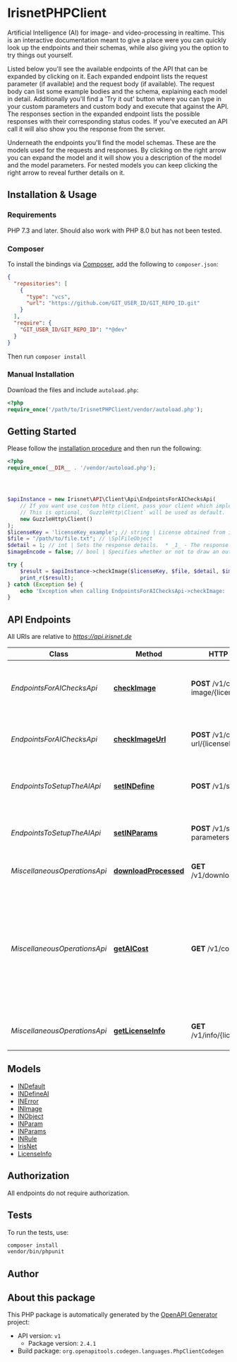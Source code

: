 # IrisnetPHPClient

Artificial Intelligence (AI) for image- and video-processing in realtime. This is an interactive documentation meant to give a place were you can quickly look up the endpoints and their schemas, while also giving you the option to try things out yourself.

Listed below you'll see the available endpoints of the API that can be expanded by clicking on it. Each expanded endpoint lists the request parameter (if available) and the request body (if available). The request body can list some example bodies and the schema, explaining each model in detail. Additionally you'll find a 'Try it out' button where you can type in your custom parameters and custom body and execute that against the API.
The responses section in the expanded endpoint lists the possible responses with their corresponding status codes. If you've executed an API call it will also show you the response from the server.

Underneath the endpoints you'll find the model schemas. These are the models used for the requests and responses. By clicking on the right arrow you can expand the model and it will show you a description of the model and the model parameters. For nested models you can keep clicking the right arrow to reveal further details on it.




## Installation & Usage

### Requirements

PHP 7.3 and later.
Should also work with PHP 8.0 but has not been tested.

### Composer

To install the bindings via [Composer](https://getcomposer.org/), add the following to `composer.json`:

```json
{
  "repositories": [
    {
      "type": "vcs",
      "url": "https://github.com/GIT_USER_ID/GIT_REPO_ID.git"
    }
  ],
  "require": {
    "GIT_USER_ID/GIT_REPO_ID": "*@dev"
  }
}
```

Then run `composer install`

### Manual Installation

Download the files and include `autoload.php`:

```php
<?php
require_once('/path/to/IrisnetPHPClient/vendor/autoload.php');
```

## Getting Started

Please follow the [installation procedure](#installation--usage) and then run the following:

```php
<?php
require_once(__DIR__ . '/vendor/autoload.php');




$apiInstance = new Irisnet\API\Client\Api\EndpointsForAIChecksApi(
    // If you want use custom http client, pass your client which implements `GuzzleHttp\ClientInterface`.
    // This is optional, `GuzzleHttp\Client` will be used as default.
    new GuzzleHttp\Client()
);
$licenseKey = 'licenseKey_example'; // string | License obtained from irisnet.de shop.
$file = "/path/to/file.txt"; // \SplFileObject
$detail = 1; // int | Sets the response details.  * _1_ - The response body informs you if the image is ok or not ok (better API performance) * _2_ - In addition the response body lists all broken rules. * _3_ - In addition to the first two options, this will show all objects with positional information.
$imageEncode = false; // bool | Specifies whether or not to draw an output image that can be downloaded afterwards.

try {
    $result = $apiInstance->checkImage($licenseKey, $file, $detail, $imageEncode);
    print_r($result);
} catch (Exception $e) {
    echo 'Exception when calling EndpointsForAIChecksApi->checkImage: ', $e->getMessage(), PHP_EOL;
}

```

## API Endpoints

All URIs are relative to *https://api.irisnet.de*

Class | Method | HTTP request | Description
------------ | ------------- | ------------- | -------------
*EndpointsForAIChecksApi* | [**checkImage**](docs/Api/EndpointsForAIChecksApi.md#checkimage) | **POST** /v1/check-image/{licenseKey} | Upload and check image against previously chosen configuration.
*EndpointsForAIChecksApi* | [**checkImageUrl**](docs/Api/EndpointsForAIChecksApi.md#checkimageurl) | **POST** /v1/check-url/{licenseKey} | Check image url against previously chosen configuration.
*EndpointsToSetupTheAIApi* | [**setINDefine**](docs/Api/EndpointsToSetupTheAIApi.md#setindefine) | **POST** /v1/set-definition | Set definitions via pre-defined prototypes.
*EndpointsToSetupTheAIApi* | [**setINParams**](docs/Api/EndpointsToSetupTheAIApi.md#setinparams) | **POST** /v1/set-parameters | Set the behaviour parameters for one object class.
*MiscellaneousOperationsApi* | [**downloadProcessed**](docs/Api/MiscellaneousOperationsApi.md#downloadprocessed) | **GET** /v1/download/{filename} | Get the resulting media file.
*MiscellaneousOperationsApi* | [**getAICost**](docs/Api/MiscellaneousOperationsApi.md#getaicost) | **GET** /v1/cost | Get the cost per image check of the previously set parameters. The cost of the configuration is subtracted from the license key during each check.
*MiscellaneousOperationsApi* | [**getLicenseInfo**](docs/Api/MiscellaneousOperationsApi.md#getlicenseinfo) | **GET** /v1/info/{licenseKey} | Get information from given license key.

## Models

- [INDefault](docs/Model/INDefault.md)
- [INDefineAI](docs/Model/INDefineAI.md)
- [INError](docs/Model/INError.md)
- [INImage](docs/Model/INImage.md)
- [INObject](docs/Model/INObject.md)
- [INParam](docs/Model/INParam.md)
- [INParams](docs/Model/INParams.md)
- [INRule](docs/Model/INRule.md)
- [IrisNet](docs/Model/IrisNet.md)
- [LicenseInfo](docs/Model/LicenseInfo.md)

## Authorization
All endpoints do not require authorization.
## Tests

To run the tests, use:

```bash
composer install
vendor/bin/phpunit
```

## Author



## About this package

This PHP package is automatically generated by the [OpenAPI Generator](https://openapi-generator.tech) project:

- API version: `v1`
    - Package version: `2.4.1`
- Build package: `org.openapitools.codegen.languages.PhpClientCodegen`
